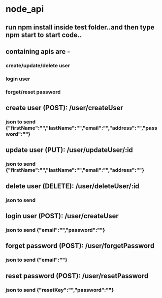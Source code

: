 # node_api

## run npm install inside test folder..and then type npm start to start code..
## containing apis are -
### create/update/delete user
### login user
### forget/reset password

## create user (POST): /user/createUser
### json to send {"firstName":"","lastName":"","email":"","address":"","password":""}
## update user (PUT): /user/updateUser/:id
### json to send {"firstName":"","lastName":"","email":"","address":""}
## delete user (DELETE): /user/deleteUser/:id
### json to send 
## login user (POST): /user/createUser
### json to send {"email":"","password":""}
## forget password (POST): /user/forgetPassword
### json to send {"email":""}
## reset password (POST): /user/resetPassword
### json to send {"resetKey":"","password":""}